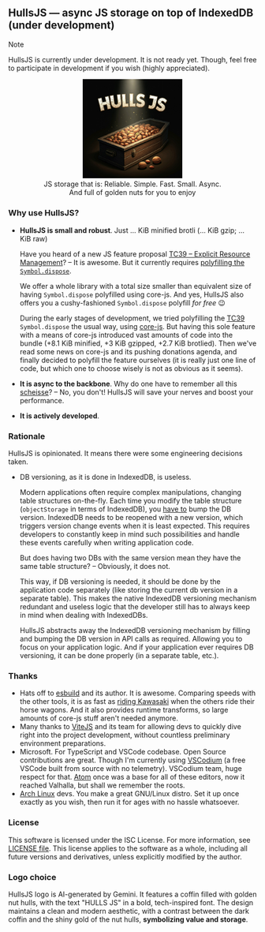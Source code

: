 ## HullsJS — async JS storage on top of IndexedDB (under development)
> [!NOTE]
> HullsJS is currently under development. It is not ready yet.
> Though, feel free to participate in development if you wish
> (highly appreciated).

<p align="center">
    <img src="/logos/logo.jpg" alt="HullsJS logo" width="40%"></img>
    <br>
    JS storage that is: Reliable. Simple. Fast. Small. Async.
    <br>
    And full of golden nuts for you to enjoy
</p>

### Why use HullsJS?
- **HullsJS is small and robust**. Just ... KiB minified brotli (... KiB gzip; ... KiB raw)
  
  Have you heard of a new JS feature proposal [TC39 – Explicit Resource Management](https://github.com/tc39/proposal-explicit-resource-management)? – It is awesome.
  But it currently requires [polyfilling the `Symbol.dispose`](https://github.com/evanw/esbuild/issues/3920).

  We offer a whole library with a total size smaller than equivalent size of having `Symbol.dispose` polyfilled using core-js.
  And yes, HullsJS also offers you a cushy-fashioned `Symbol.dispose` polyfill *for free* 😉
  
  During the early stages of development, we tried polyfilling the [TC39](https://github.com/tc39/proposal-explicit-resource-management) `Symbol.dispose` the usual way, using [core-js](https://github.com/zloirock/core-js/blob/master/packages/core-js/modules/esnext.symbol.dispose.js).
  But having this sole feature with a means of core-js introduced vast amounts of code into the bundle (+8.1 KiB minified, +3 KiB gzipped, +2.7 KiB brotlied).
  Then we've read some news on core-js and its pushing donations agenda, and finally decided to polyfill the feature ourselves (it is really just one line of code, but which one to choose wisely is not as obvious as it seems).
- **It is async to the backbone**. Why do one have to remember all this [scheisse](https://translate.google.com/?sl=de&tl=en&text=scheiße&op=translate)? – No, you don't! HullsJS will save your nerves and boost your performance.
- **It is actively developed**. 

### Rationale
HullsJS is opinionated. It means there were some engineering decisions taken.

- DB versioning, as it is done in IndexedDB, is useless.
  
  Modern applications often require complex manipulations, 
  changing table structures on-the-fly.
  Each time you modify the table structure (`objectStorage` in terms of IndexedDB),
  you [have to](...) bump the DB version.
  IndexedDB needs to be reopened with a new version, which triggers version change events when it is least expected. This requires developers to constantly keep in mind such possibilities and handle these events carefully when writing application code.

  But does having two DBs with the same version mean they have the same
  table structure? – Obviously, it does not.

  This way, if DB versioning is needed, it should be done by the application
  code separately (like storing the current db version in a separate table).
  This makes the native IndexedDB versioning mechanism redundant and useless
  logic that the developer still has to always keep in mind when dealing with IndexedDBs.

  HullsJS abstracts away the IndexedDB versioning mechanism by filling and bumping the DB version in API calls as required. Allowing you to focus on your application logic. And if your application ever requires DB versioning, it can be done properly (in a separate table, etc.).



### Thanks
- Hats off to [esbuild](https://github.com/evanw/esbuild) and its author. It is awesome. Comparing speeds with the other tools, it is as fast as [riding Kawasaki](https://esbuild.github.io/faq/#benchmark-details) when the others ride their horse wagons.
And it also provides runtime transforms, so large amounts of core-js stuff aren't needed anymore.
- Many thanks to [ViteJS](https://vitejs.dev/) and its team for allowing devs to quickly
  dive right into the project development, without countless preliminary environment preparations.
- Microsoft. For TypeScript and VSCode codebase. Open Source contributions are great. Though I'm currently using [VSCodium](https://vscodium.com/) (a free VSCode built from source with no telemetry). VSCodium team, huge respect for that. [Atom](https://atom-editor.cc/) once was a base for all of these editors, now it reached Valhalla, but shall we remember the roots.
- [Arch Linux](https://archlinux.org/) devs. You make a great GNU/Linux distro. Set it up once exactly as you wish, then run it for ages with no hassle whatsoever.


### License
This software is licensed under the ISC License. For more information, see [LICENSE file](/LICENSE).
This license applies to the software as a whole, including all future versions and derivatives, unless explicitly modified by the author.

### Logo choice
HullsJS logo is AI-generated by Gemini.
It features a coffin filled with golden nut hulls, with the text "HULLS JS" in a bold, tech-inspired font. The design maintains a clean and modern aesthetic, with a contrast between the dark coffin and the shiny gold of the nut hulls, **symbolizing value and storage**.